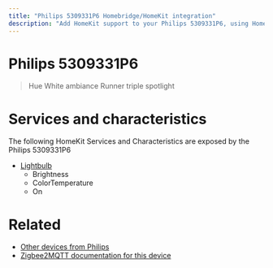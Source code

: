 ```yaml
---
title: "Philips 5309331P6 Homebridge/HomeKit integration"
description: "Add HomeKit support to your Philips 5309331P6, using Homebridge, Zigbee2MQTT and homebridge-z2m."
---
```

<!---
This file has been GENERATED using src/docgen/docgen.ts
DO NOT EDIT THIS FILE MANUALLY!
-->
# Philips 5309331P6
> Hue White ambiance Runner triple spotlight


# Services and characteristics
The following HomeKit Services and Characteristics are exposed by
the Philips 5309331P6

* [Lightbulb](../../light.md)
  * Brightness
  * ColorTemperature
  * On


# Related
* [Other devices from Philips](../index.md#philips)
* [Zigbee2MQTT documentation for this device](https://www.zigbee2mqtt.io/devices/5309331P6.html)